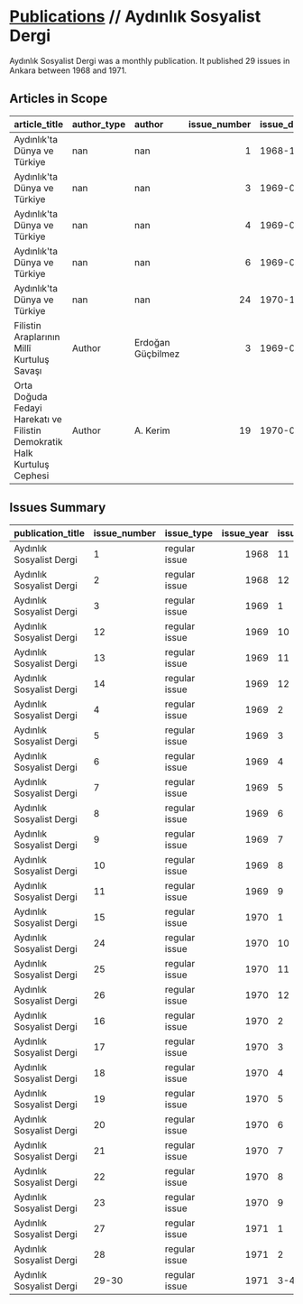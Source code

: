 # [Publications](firstlevel_publications.md) // Aydınlık Sosyalist Dergi

Aydınlık Sosyalist Dergi was a monthly publication. It published 29 issues in Ankara between 1968 and 1971.

## Articles in Scope

| article_title                                                            | author_type   | author            |   issue_number | issue_date   | pages   |
|:-------------------------------------------------------------------------|:--------------|:------------------|---------------:|:-------------|:--------|
| Aydınlık'ta Dünya ve Türkiye                                             | nan           | nan               |              1 | 1968-11      | 33-44   |
| Aydınlık'ta Dünya ve Türkiye                                             | nan           | nan               |              3 | 1969-01      | 177-186 |
| Aydınlık'ta Dünya ve Türkiye                                             | nan           | nan               |              4 | 1969-02      | 261-278 |
| Aydınlık'ta Dünya ve Türkiye                                             | nan           | nan               |              6 | 1969-04      | 417-437 |
| Aydınlık'ta Dünya ve Türkiye                                             | nan           | nan               |             24 | 1970-10      | 504-525 |
| Filistin Araplarının Millî Kurtuluş Savaşı                               | Author        | Erdoğan Güçbilmez |              3 | 1969-01      | 227-244 |
| Orta Doğuda Fedayi Harekatı ve Filistin Demokratik Halk Kurtuluş Cephesi | Author        | A. Kerim          |             19 | 1970-05      | 86-96   |

## Issues Summary

| publication_title        | issue_number   | issue_type    |   issue_year | issue_month   |   issue_day | printing_house_name       |
|:-------------------------|:---------------|:--------------|-------------:|:--------------|------------:|:--------------------------|
| Aydınlık Sosyalist Dergi | 1              | regular issue |         1968 | 11            |         nan | nan                       |
| Aydınlık Sosyalist Dergi | 2              | regular issue |         1968 | 12            |         nan | İş Matbaacılık ve Ticaret |
| Aydınlık Sosyalist Dergi | 3              | regular issue |         1969 | 1             |         nan | İş Matbaacılık ve Ticaret |
| Aydınlık Sosyalist Dergi | 12             | regular issue |         1969 | 10            |         nan | İş Matbaacılık ve Ticaret |
| Aydınlık Sosyalist Dergi | 13             | regular issue |         1969 | 11            |         nan | İş Matbaacılık ve Ticaret |
| Aydınlık Sosyalist Dergi | 14             | regular issue |         1969 | 12            |         nan | İş Matbaacılık ve Ticaret |
| Aydınlık Sosyalist Dergi | 4              | regular issue |         1969 | 2             |         nan | İş Matbaacılık ve Ticaret |
| Aydınlık Sosyalist Dergi | 5              | regular issue |         1969 | 3             |         nan | İş Matbaacılık ve Ticaret |
| Aydınlık Sosyalist Dergi | 6              | regular issue |         1969 | 4             |         nan | İş Matbaacılık ve Ticaret |
| Aydınlık Sosyalist Dergi | 7              | regular issue |         1969 | 5             |         nan | İş Matbaacılık ve Ticaret |
| Aydınlık Sosyalist Dergi | 8              | regular issue |         1969 | 6             |         nan | İş Matbaacılık ve Ticaret |
| Aydınlık Sosyalist Dergi | 9              | regular issue |         1969 | 7             |         nan | İş Matbaacılık ve Ticaret |
| Aydınlık Sosyalist Dergi | 10             | regular issue |         1969 | 8             |         nan | İş Matbaacılık ve Ticaret |
| Aydınlık Sosyalist Dergi | 11             | regular issue |         1969 | 9             |         nan | İş Matbaacılık ve Ticaret |
| Aydınlık Sosyalist Dergi | 15             | regular issue |         1970 | 1             |         nan | TÖYKO Matbaası            |
| Aydınlık Sosyalist Dergi | 24             | regular issue |         1970 | 10            |         nan | nan                       |
| Aydınlık Sosyalist Dergi | 25             | regular issue |         1970 | 11            |         nan | nan                       |
| Aydınlık Sosyalist Dergi | 26             | regular issue |         1970 | 12            |         nan | nan                       |
| Aydınlık Sosyalist Dergi | 16             | regular issue |         1970 | 2             |         nan | TÖYKO Matbaası            |
| Aydınlık Sosyalist Dergi | 17             | regular issue |         1970 | 3             |         nan | San Matbaası              |
| Aydınlık Sosyalist Dergi | 18             | regular issue |         1970 | 4             |         nan | San Matbaası              |
| Aydınlık Sosyalist Dergi | 19             | regular issue |         1970 | 5             |         nan | San Matbaası              |
| Aydınlık Sosyalist Dergi | 20             | regular issue |         1970 | 6             |         nan | San Matbaası              |
| Aydınlık Sosyalist Dergi | 21             | regular issue |         1970 | 7             |         nan | San Matbaası              |
| Aydınlık Sosyalist Dergi | 22             | regular issue |         1970 | 8             |         nan | nan                       |
| Aydınlık Sosyalist Dergi | 23             | regular issue |         1970 | 9             |         nan | nan                       |
| Aydınlık Sosyalist Dergi | 27             | regular issue |         1971 | 1             |         nan | nan                       |
| Aydınlık Sosyalist Dergi | 28             | regular issue |         1971 | 2             |         nan | Baylan Basım ve Ciltevi   |
| Aydınlık Sosyalist Dergi | 29-30          | regular issue |         1971 | 3-4           |         nan | Baylan Basım ve Ciltevi   |